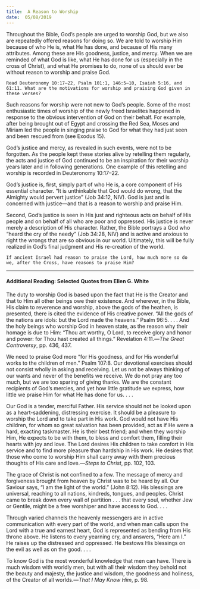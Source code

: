 ```yaml
---
title:  A Reason to Worship
date:  05/08/2019
---
```


Throughout the Bible, God’s people are urged to worship God, but we also are repeatedly offered reasons for doing so. We are told to worship Him because of who He is, what He has done, and because of His many attributes. Among these are His goodness, justice, and mercy. When we are reminded of what God is like, what He has done for us (especially in the cross of Christ), and what He promises to do, none of us should ever be without reason to worship and praise God.

`Read Deuteronomy 10:17–22, Psalm 101:1, 146:5–10, Isaiah 5:16, and 61:11. What are the motivations for worship and praising God given in these verses?`

Such reasons for worship were not new to God’s people. Some of the most enthusiastic times of worship of the newly freed Israelites happened in response to the obvious intervention of God on their behalf. For example, after being brought out of Egypt and crossing the Red Sea, Moses and Miriam led the people in singing praise to God for what they had just seen and been rescued from (see Exodus 15).

God’s justice and mercy, as revealed in such events, were not to be forgotten. As the people kept these stories alive by retelling them regularly, the acts and justice of God continued to be an inspiration for their worship years later and in following generations. One example of this retelling and worship is recorded in Deuteronomy 10:17–22.

God’s justice is, first, simply part of who He is, a core component of His essential character. “It is unthinkable that God would do wrong, that the Almighty would pervert justice” (Job 34:12, NIV). God is just and is concerned with justice—and that is a reason to worship and praise Him.

Second, God’s justice is seen in His just and righteous acts on behalf of His people and on behalf of all who are poor and oppressed. His justice is never merely a description of His character. Rather, the Bible portrays a God who “heard the cry of the needy” (Job 34:28, NIV) and is active and anxious to right the wrongs that are so obvious in our world. Ultimately, this will be fully realized in God’s final judgment and His re-creation of the world.

`If ancient Israel had reason to praise the Lord, how much more so do we, after the Cross, have reasons to praise Him?`

---

#### Additional Reading: Selected Quotes from Ellen G. White

The duty to worship God is based upon the fact that He is the Creator and that to Him all other beings owe their existence. And wherever, in the Bible, His claim to reverence and worship, above the gods of the heathen, is presented, there is cited the evidence of His creative power. “All the gods of the nations are idols: but the Lord made the heavens.” Psalm 96:5. . . . And the holy beings who worship God in heaven state, as the reason why their homage is due to Him: “Thou art worthy, O Lord, to receive glory and honor and power: for Thou hast created all things.” Revelation 4:11.—_The Great Controversy_, pp. 436, 437. 

We need to praise God more “for His goodness, and for His wonderful works to the children of men.” Psalm 107:8. Our devotional exercises should not consist wholly in asking and receiving. Let us not be always thinking of our wants and never of the benefits we receive. We do not pray any too much, but we are too sparing of giving thanks. We are the constant recipients of God’s mercies, and yet how little gratitude we express, how little we praise Him for what He has done for us. . . . 

Our God is a tender, merciful Father. His service should not be looked upon as a heart-saddening, distressing exercise. It should be a pleasure to worship the Lord and to take part in His work. God would not have His children, for whom so great salvation has been provided, act as if He were a hard, exacting taskmaster. He is their best friend; and when they worship Him, He expects to be with them, to bless and comfort them, filling their hearts with joy and love. The Lord desires His children to take comfort in His service and to find more pleasure than hardship in His work. He desires that those who come to worship Him shall carry away with them precious thoughts of His care and love.—_Steps to Christ_, pp. 102, 103. 

The grace of Christ is not confined to a few. The message of mercy and forgiveness brought from heaven by Christ was to be heard by all. Our Saviour says, “I am the light of the world.” (John 8:12). His blessings are universal, reaching to all nations, kindreds, tongues, and peoples. Christ came to break down every wall of partition . . . that every soul, whether Jew or Gentile, might be a free worshiper and have access to God. . . . 

Through varied channels the heavenly messengers are in active communication with every part of the world, and when man calls upon the Lord with a true and earnest heart, God is represented as bending from His throne above. He listens to every yearning cry, and answers, “Here am I.” He raises up the distressed and oppressed. He bestows His blessings on the evil as well as on the good. . . . 

To know God is the most wonderful knowledge that men can have. There is much wisdom with worldly men, but with all their wisdom they behold not the beauty and majesty, the justice and wisdom, the goodness and holiness, of the Creator of all worlds.—_That I May Know Him_, p. 98.